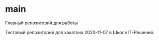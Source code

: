 # main
Главный репозиторий для работы

Тестовый репозиторий для хакатона 2020-11-07 в Школе IT-Решений.
